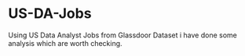 # US-DA-Jobs

Using US Data Analyst Jobs from Glassdoor Dataset i have done some analysis which are worth checking.
